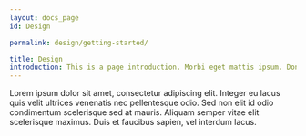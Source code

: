 ```yaml
---
layout: docs_page
id: Design

permalink: design/getting-started/

title: Design
introduction: This is a page introduction. Morbi eget mattis ipsum. Donec massa nibh, bibendum at sit amet ipsum.
---
```



Lorem ipsum dolor sit amet, consectetur adipiscing elit. Integer eu lacus quis velit ultrices venenatis nec pellentesque odio. Sed non elit id odio condimentum scelerisque sed at mauris. Aliquam semper vitae elit scelerisque maximus. Duis et faucibus sapien, vel interdum lacus.